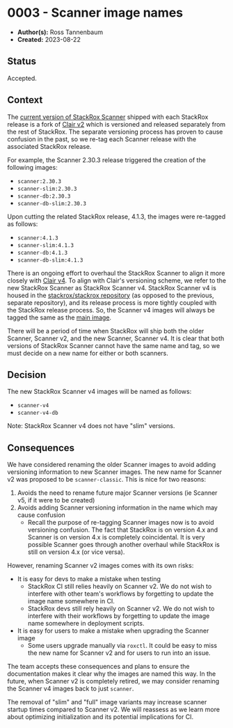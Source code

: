 # 0003 - Scanner image names

- **Author(s):** Ross Tannenbaum
- **Created:** 2023-08-22

## Status

Accepted.

## Context

The [current version of StackRox Scanner](https://github.com/stackrox/scanner) shipped with each StackRox release is a fork of [Clair v2](https://github.com/quay/clair/tree/v2.1.8) which is versioned and released separately from the rest of StackRox.
The separate versioning process has proven to cause confusion in the past, so we re-tag each Scanner release with the associated StackRox release.

For example, the Scanner 2.30.3 release triggered the creation of the following images:

* `scanner:2.30.3`
* `scanner-slim:2.30.3`
* `scanner-db:2.30.3`
* `scanner-db-slim:2.30.3`

Upon cutting the related StackRox release, 4.1.3, the images were re-tagged as follows:

* `scanner:4.1.3`
* `scanner-slim:4.1.3`
* `scanner-db:4.1.3`
* `scanner-db-slim:4.1.3`

There is an ongoing effort to overhaul the StackRox Scanner to align it more closely with [Clair v4](https://github.com/quay/clair).
To align with Clair's versioning scheme, we refer to the new StackRox Scanner as StackRox Scanner v4.
StackRox Scanner v4 is housed in the [stackrox/stackrox repository](https://github.com/stackrox/stackrox) (as opposed to the previous, separate repository), and its release process is more tightly coupled with the StackRox release process.
So, the Scanner v4 images will always be tagged the same as the [main image](https://quay.io/repository/stackrox-io/main).

There will be a period of time when StackRox will ship both the older Scanner, Scanner v2, and the new Scanner, Scanner v4.
It is clear that both versions of StackRox Scanner cannot have the same name and tag, so we must decide on a new name for either or both scanners.

## Decision

The new StackRox Scanner v4 images will be named as follows:

* `scanner-v4`
* `scanner-v4-db`

Note: StackRox Scanner v4 does not have "slim" versions.

## Consequences

We have considered renaming the older Scanner images to avoid adding versioning information to new Scanner images.
The new name for Scanner v2 was proposed to be `scanner-classic`.
This is nice for two reasons:

1. Avoids the need to rename future major Scanner versions (ie Scanner v5, if it were to be created)
2. Avoids adding Scanner versioning information in the name which may cause confusion
    * Recall the purpose of re-tagging Scanner images now is to avoid versioning confusion. The fact that StackRox is on version 4.x and Scanner is on version 4.x is completely coincidental. It is very possible Scanner goes through another overhaul while StackRox is still on version 4.x (or vice versa).

However, renaming Scanner v2 images comes with its own risks:

* It is easy for devs to make a mistake when testing
    * StackRox CI still relies heavily on Scanner v2. We do not wish to interfere with other team's workflows by forgetting to update the image name somewhere in CI.
    * StackRox devs still rely heavily on Scanner v2. We do not wish to interfere with their workflows by forgetting to update the image name somewhere in deployment scripts.
* It is easy for users to make a mistake when upgrading the Scanner image
    * Some users upgrade manually via `roxctl`. It could be easy to miss the new name for Scanner v2 and for users to run into an issue.

The team accepts these consequences and plans to ensure the documentation makes it clear why the images are named this way.
In the future, when Scanner v2 is completely retired, we may consider renaming the Scanner v4 images back to just `scanner`.

The removal of "slim" and "full" image variants may increase scanner startup times compared to Scanner v2. We will reassess as we learn more about optimizing initialization and its potential implications for CI.
